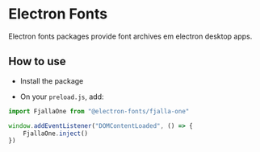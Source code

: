 # Electron Fonts

Electron fonts packages provide font archives em electron desktop apps.

## How to use

* Install the package

* On your `preload.js`, add:

```ts
import FjallaOne from "@electron-fonts/fjalla-one"

window.addEventListener("DOMContentLoaded", () => {
    FjallaOne.inject()
})
```